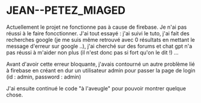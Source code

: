 # JEAN--PETEZ_MIAGED

Actuellement le projet ne fonctionne pas à cause de firebase. Je n'ai pas réussi à le faire foncctionner. J'ai tout essayé : j'ai suivi le tuto, j'ai fait des recherches google (je me suis même retrouvé avec 0 résultats en mettant le message d'erreur sur google ..), j'ai cherché sur des forums et chat gpt n'a pas réussi à m'aider non plus (il n'est donc pas si fort qu'on le dit !) ...

Avant d'avoir cette erreur bloquante, j'avais contourné un autre problème lié à firebase en créant en dur un utilisateur admin pour passer la page de login (id : admin, password : admin)

J'ai ensuite continué le code "à l'aveugle" pour pouvoir montrer quelque chose. 
